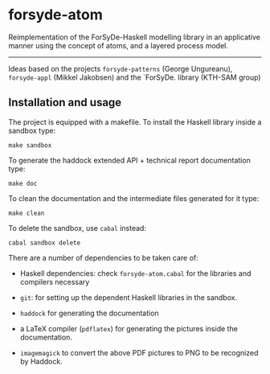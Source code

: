 forsyde-atom
============

Reimplementation of the ForSyDe-Haskell modelling library in an
applicative manner using the concept of atoms, and a layered process
model.

---- 

Ideas based on the projects `forsyde-patterns` (George
Ungureanu), `forsyde-appl` (Mikkel Jakobsen) and the `ForSyDe. library
(KTH-SAM group)


Installation and usage
----------------------

The project is equipped with a makefile. To install the Haskell
library inside a sandbox type:

    make sandbox

To generate the haddock extended API + technical report documentation
type:

    make doc

To clean the documentation and the intermediate files generated for it
type:

    make clean
    
To delete the sandbox, use `cabal` instead:

    cabal sandbox delete

There are a number of dependencies to be taken care of:

 * Haskell dependencies: check `forsyde-atom.cabal` for the libraries
   and compilers necessary

 * `git`: for setting up the dependent Haskell libraries in the sandbox.

 * `haddock` for generating the documentation

 * a LaTeX compiler (`pdflatex`) for generating the pictures inside
   the documentation.

 * `imagemagick` to convert the above PDF pictures to PNG to be
   recognized by Haddock.
